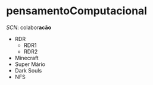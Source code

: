 # pensamentoComputacional

*SCN*: colabor**acão**

- RDR
  - RDR1
  - RDR2
- Minecraft
- Super Mário
- Dark Souls
- NFS